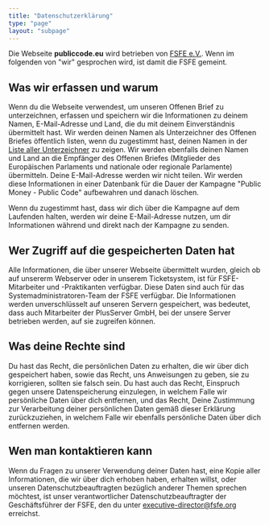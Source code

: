 ```yaml
---
title: "Datenschutzerklärung"
type: "page"
layout: "subpage"
---
```


Die Webseite **publiccode.eu** wird betrieben von [FSFE 
e.V.](https://fsfe.org/about/legal/imprint.html). Wenn im folgenden von 
"wir" gesprochen wird, ist damit die FSFE gemeint.

## Was wir erfassen und warum

Wenn du die Webseite verwendest, um unseren Offenen Brief zu 
unterzeichnen, erfassen und speichern wir die Informationen zu deinem 
Namen, E-Mail-Adresse und Land, die du mit deinem Einverständnis 
übermittelt hast. Wir werden deinen Namen als Unterzeichner des Offenen 
Briefes öffentlich listen, wenn du zugestimmt hast, deinen Namen in der 
[Liste aller Unterzeichner](/openinitiative/all-signatures) zu zeigen. Wir 
werden ebenfalls deinen Namen und Land an die Empfänger des Offenen 
Briefes (Mitglieder des Europäischen Parlaments und nationale oder 
regionale Parlamente) übermitteln. Deine E-Mail-Adresse werden wir 
nicht teilen. Wir werden diese Informationen in einer Datenbank für die 
Dauer der Kampagne "Public Money - Public Code" aufbewahren und danach 
löschen.

Wenn du zugestimmt hast, dass wir dich über die Kampagne auf dem 
Laufenden halten, werden wir deine E-Mail-Adresse nutzen, um dir 
Informationen während und direkt nach der Kampagne zu senden.


## Wer Zugriff auf die gespeicherten Daten hat

Alle Informationen, die über unserer Webseite übermittelt wurden, 
gleich ob auf unsererm Webserver oder in unserem Ticketsystem, ist für 
FSFE-Mitarbeiter und -Praktikanten verfügbar. Diese Daten sind auch für 
das Systemadministratoren-Team der FSFE verfügbar. Die Informationen 
werden unverschlüsselt auf unseren Servern gespeichert, was bedeutet, 
dass auch Mitarbeiter der PlusServer GmbH, bei der unsere Server 
betrieben werden, auf sie zugreifen können.

## Was deine Rechte sind

Du hast das Recht, die persönlichen Daten zu erhalten, die wir über 
dich gespeichert haben, sowie das Recht, uns Anweisungen zu geben, sie 
zu korrigieren, sollten sie falsch sein. Du hast auch das Recht, 
Einspruch gegen unsere Datenspeicherung einzulegen, in welchem Falle 
wir persönliche Daten über dich entfernen, und das Recht, Deine 
Zustimmung zur Verarbeitung deiner persönlichen Daten gemäß dieser 
Erklärung zurückzuziehen, in welchem Falle wir ebenfalls persönliche 
Daten über dich entfernen werden.

## Wen man kontaktieren kann

Wenn du Fragen zu unserer Verwendung deiner Daten hast, eine Kopie 
aller Informationen, die wir über dich erhoben haben, erhalten willst, 
oder unseren Datenschutzbeauftragten bezüglich anderer Themen sprechen 
möchtest, ist unser verantwortlicher Datenschutzbeauftragter der 
Geschäftsführer der FSFE, den du unter 
[executive-director@fsfe.org](mailto:executive-director@fsfe.org) 
erreichst.
